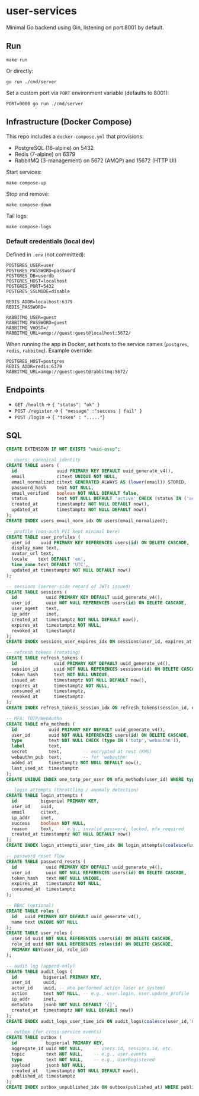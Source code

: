 # user-services

Minimal Go backend using Gin, listening on port 8001 by default.

## Run

```
make run
```

Or directly:

```
go run ./cmd/server
```

Set a custom port via `PORT` environment variable (defaults to 8001):

```
PORT=9000 go run ./cmd/server
```

## Infrastructure (Docker Compose)

This repo includes a `docker-compose.yml` that provisions:
- PostgreSQL (16-alpine) on 5432
- Redis (7-alpine) on 6379
- RabbitMQ (3-management) on 5672 (AMQP) and 15672 (HTTP UI)

Start services:
```
make compose-up
```

Stop and remove:
```
make compose-down
```

Tail logs:
```
make compose-logs
```

### Default credentials (local dev)
Defined in `.env` (not committed):
```
POSTGRES_USER=user
POSTGRES_PASSWORD=password
POSTGRES_DB=userdb
POSTGRES_HOST=localhost
POSTGRES_PORT=5432
POSTGRES_SSLMODE=disable

REDIS_ADDR=localhost:6379
REDIS_PASSWORD=

RABBITMQ_USER=guest
RABBITMQ_PASSWORD=guest
RABBITMQ_VHOST=/
RABBITMQ_URL=amqp://guest:guest@localhost:5672/
```

When running the app in Docker, set hosts to the service names (`postgres`, `redis`, `rabbitmq`). Example override:
```
POSTGRES_HOST=postgres
REDIS_ADDR=redis:6379
RABBITMQ_URL=amqp://guest:guest@rabbitmq:5672/
```

## Endpoints

- `GET /health` -> `{ "status": "ok" }`
- `POST /register` -> `{ "message" :"success | fail" }`
- `POST /login` -> `{ "token" : "....."}`

## SQL 
``` sql
CREATE EXTENSION IF NOT EXISTS "uuid-ossp";

-- users: canonical identity
CREATE TABLE users (
  id               uuid PRIMARY KEY DEFAULT uuid_generate_v4(),
  email            citext UNIQUE NOT NULL,
  email_normalized citext GENERATED ALWAYS AS (lower(email)) STORED,
  password_hash    text NOT NULL,
  email_verified   boolean NOT NULL DEFAULT false,
  status           text NOT NULL DEFAULT 'active' CHECK (status IN ('active','locked','disabled','deleted')),
  created_at       timestamptz NOT NULL DEFAULT now(),
  updated_at       timestamptz NOT NULL DEFAULT now()
);
CREATE INDEX users_email_norm_idx ON users(email_normalized);

-- profile (non-auth PII kept minimal here)
CREATE TABLE user_profiles (
  user_id    uuid PRIMARY KEY REFERENCES users(id) ON DELETE CASCADE,
  display_name text,
  avatar_url text,
  locale    text DEFAULT 'en',
  time_zone text DEFAULT 'UTC',
  updated_at timestamptz NOT NULL DEFAULT now()
);

-- sessions (server-side record of JWTs issued)
CREATE TABLE sessions (
  id           uuid PRIMARY KEY DEFAULT uuid_generate_v4(),
  user_id      uuid NOT NULL REFERENCES users(id) ON DELETE CASCADE,
  user_agent   text,
  ip_addr      inet,
  created_at   timestamptz NOT NULL DEFAULT now(),
  expires_at   timestamptz NOT NULL,
  revoked_at   timestamptz
);
CREATE INDEX sessions_user_expires_idx ON sessions(user_id, expires_at);

-- refresh tokens (rotating)
CREATE TABLE refresh_tokens (
  id              uuid PRIMARY KEY DEFAULT uuid_generate_v4(),
  session_id      uuid NOT NULL REFERENCES sessions(id) ON DELETE CASCADE,
  token_hash      text NOT NULL UNIQUE,
  issued_at       timestamptz NOT NULL DEFAULT now(),
  expires_at      timestamptz NOT NULL,
  consumed_at     timestamptz,
  revoked_at      timestamptz
);
CREATE INDEX refresh_tokens_session_idx ON refresh_tokens(session_id, expires_at);

-- MFA: TOTP/WebAuthn
CREATE TABLE mfa_methods (
  id            uuid PRIMARY KEY DEFAULT uuid_generate_v4(),
  user_id       uuid NOT NULL REFERENCES users(id) ON DELETE CASCADE,
  type          text NOT NULL CHECK (type IN ('totp','webauthn')),
  label         text,
  secret        text,        -- encrypted at rest (KMS)
  webauthn_pub  text,        -- for 'webauthn'
  added_at      timestamptz NOT NULL DEFAULT now(),
  last_used_at  timestamptz
);
CREATE UNIQUE INDEX one_totp_per_user ON mfa_methods(user_id) WHERE type='totp';

-- login attempts (throttling / anomaly detection)
CREATE TABLE login_attempts (
  id         bigserial PRIMARY KEY,
  user_id    uuid,
  email      citext,
  ip_addr    inet,
  success    boolean NOT NULL,
  reason     text,  -- e.g., invalid_password, locked, mfa_required
  created_at timestamptz NOT NULL DEFAULT now()
);
CREATE INDEX login_attempts_user_time_idx ON login_attempts(coalesce(user_id,'00000000-0000-0000-0000-000000000000'::uuid), created_at DESC);

-- password reset flow
CREATE TABLE password_resets (
  id           uuid PRIMARY KEY DEFAULT uuid_generate_v4(),
  user_id      uuid NOT NULL REFERENCES users(id) ON DELETE CASCADE,
  token_hash   text NOT NULL UNIQUE,
  expires_at   timestamptz NOT NULL,
  consumed_at  timestamptz
);

-- RBAC (optional)
CREATE TABLE roles (
  id   uuid PRIMARY KEY DEFAULT uuid_generate_v4(),
  name text UNIQUE NOT NULL
);
CREATE TABLE user_roles (
  user_id uuid NOT NULL REFERENCES users(id) ON DELETE CASCADE,
  role_id uuid NOT NULL REFERENCES roles(id) ON DELETE CASCADE,
  PRIMARY KEY(user_id, role_id)
);

-- audit log (append-only)
CREATE TABLE audit_logs (
  id          bigserial PRIMARY KEY,
  user_id     uuid,
  actor_id    uuid, -- who performed action (user or system)
  action      text NOT NULL, -- e.g., user.login, user.update_profile
  ip_addr     inet,
  metadata    jsonb NOT NULL DEFAULT '{}',
  created_at  timestamptz NOT NULL DEFAULT now()
);
CREATE INDEX audit_logs_user_time_idx ON audit_logs(coalesce(user_id,'00000000-0000-0000-0000-000000000000'::uuid), created_at DESC);

-- outbox (for cross-service events)
CREATE TABLE outbox (
  id           bigserial PRIMARY KEY,
  aggregate_id uuid NOT NULL,    -- users.id, sessions.id, etc.
  topic        text NOT NULL,    -- e.g., user.events
  type         text NOT NULL,    -- e.g., UserRegistered
  payload      jsonb NOT NULL,
  created_at   timestamptz NOT NULL DEFAULT now(),
  published_at timestamptz
);
CREATE INDEX outbox_unpublished_idx ON outbox(published_at) WHERE published_at IS NULL;

```

